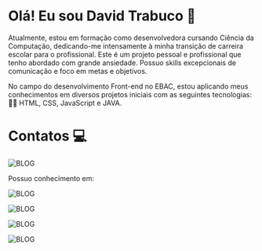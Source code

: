  
                                                  

# Olá! Eu sou David Trabuco 👋


Atualmente, estou em formação como desenvolvedora cursando Ciência da Computação, dedicando-me intensamente à minha transição de carreira escolar para o profissional. Este é um projeto pessoal e profissional que tenho abordado com grande ansiedade. Possuo skills  excepcionais de comunicação e foco em metas e objetivos.

No campo do desenvolvimento Front-end no EBAC, estou aplicando meus conhecimentos em diversos projetos iniciais com as seguintes tecnologias: 👩‍💻 HTML, CSS, JavaScript e JAVA. 

# Contatos 💻
![BLOG](https://img.shields.io/badge/Instagram-E4405F?style=for-the-badge&logo=instagram&logoColor=white([davidtrabuco](https://www.instagram.com/davidtrabuco_20/)))





Possuo conhecimento em:
 
![BLOG](https://img.shields.io/badge/HTML5-E34F26?style=for-the-badge&logo=html5&logoColor=white(https://www.instagram.com/davidtrabuco_20/)) 

![BLOG](https://img.shields.io/badge/CSS3-1572B6?style=for-the-badge&logo=css3&logoColor=white)  

![BLOG](https://img.shields.io/badge/JavaScript-F7DF1E?style=for-the-badge&logo=javascript&logoColor=black)

![BLOG](https://img.shields.io/badge/Java-ED8B00?style=for-the-badge&logo=openjdk&logoColor=white)

<!---
DavidTrabuco/DavidTrabuco is a ✨ special ✨ repository because its `README.md` (this file) appears on your GitHub profile.
You can click the Preview link to take a look at your changes.
--->
